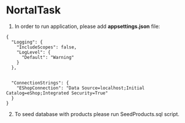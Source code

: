 # NortalTask

1. In order to run application, please add **appsettings.json** file:
```
{
  "Logging": {
    "IncludeScopes": false,
    "LogLevel": {
      "Default": "Warning"
    }
  },


  "ConnectionStrings": {
    "EShopConnection": "Data Source=localhost;Initial Catalog=eShop;Integrated Security=True"
  }
}
```
2. To seed database with products please run SeedProducts.sql script.
